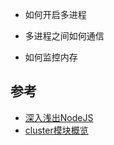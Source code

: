 - 如何开启多进程

- 多进程之间如何通信

- 如何监控内存

  

## 参考

- [深入浅出NodeJS]()
- [cluster模块概览](https://github.com/chyingp/nodejs-learning-guide/blob/master/模块/cluster.md)

